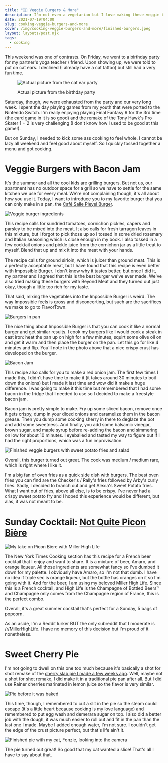 ```yaml
---
title: "👨‍🍳 Veggie Burgers & More"
description: I'm not even a vegetarian but I love making these veggie burgers
date: 2021-07-19T04:00
slug: cooking-veggie-burgers-and-more
cover: /img/cooking-veggie-burgers-and-more/finished-burgers.jpeg
layout: layouts/post.njk
tags:
  - cooking
---
```


This weekend was one of contrasts. On Friday, we went to a birthday party for my partner's yoga teacher / friend. Upon
showing up, we were told to put on cat ears. I declined (I already have a cat tattoo) but still had a very fun time.

<figure>

![Actual picture from the cat ear party](/img/cooking-veggie-burgers-and-more/put-on-cat-ears.png)

<figcaption>Actual picture from the birthday party</figcaption>
</figure>

Saturday, though, we were exhausted from the party and our very long week. I spent the day playing games from my youth
that were ported to the Nintendo Switch. I'm really enjoying playing Final Fantasy 9 for the 3rd time (the card game in
it is so good) and the remake of the Tony Hawk's Pro Skater 1 + 2 is very challenging (I don't know how I used to be
good at this game!).

But on Sunday, I needed to kick some ass cooking to feel whole. I cannot be lazy all weekend and feel good about myself.
So I quickly tossed together a menu and got cooking.

<!-- excerpt -->

# Veggie Burgers with Bacon Jam

It's the summer and all the cool kids are grilling burgers. But not us, our apartment has no outdoor space for a grill
so we have to settle for the same kitchen we use for every meal. We're not complaining though, it's all about how you
use it. Today, I want to introduce you to my favorite burger that you can only make in a pan, the
[Café Salle Pleyel Burger][burger-recipe].

![Veggie burger ingredients](/img/cooking-veggie-burgers-and-more/veggie-burger-ingredients.jpg)

This recipe calls for sundried tomatoes, cornichon pickles, capers and parsley to be mixed into the meat. It also calls
for fresh tarragon leaves in this mixture, but I forgot to pick those up so I tossed in some dried rosemary and Italian
seasoning which is close enough in my book. I also tossed in a few cocktail onions and pickle juice from the cornichon
jar as a little treat to myself. Blend that up and mix it into the meat with your hands.

The recipe calls for ground sirloin, which is juicer than ground meat. This is a perfectly acceptable meat, but I have
found that this recipe is even better with Impossible Burger. I don't know why it tastes better, but once I did it,
my partner and I agreed that this is the best burger we've ever made. We've also tried making these burgers with Beyond
Meat and they turned out just okay, though a little too rich for my taste.

That said, mixing the vegetables into the Impossible Burger is weird. The way Impossible feels is gross and
disconcerting, but such are the sacrifices we make to go to FlavorTown.

![Burgers in pan](/img/cooking-veggie-burgers-and-more/burgers-in-pan.jpeg)

The nice thing about Impossible Burger is that you can cook it like a normal burger and get similar results. I cook my
burgers like I would cook a steak in cast iron: heat the pan up on high for a few minutes, squirt some olive oil on and
get it warm and then place the burger on the pan. Let this go for like 4 minutes and flip. You'll note in the photo
above that a nice crispy crust has developed on the burger.

![Bacon Jam](/img/cooking-veggie-burgers-and-more/bacon-jam.jpg)

This recipe also calls for you to make a red onion jam. The first few times I made this, I didn't have time to make it
(it takes around 30 minutes to boil down the onions) but I made it last time and wow did it make a huge difference.
I was going to make it this time but remembered that I had some bacon in the fridge that I needed to use so I decided to
make a freestyle bacon jam.

Bacon jam is pretty simple to make. Fry up some sliced bacon, remove once it gets crispy, dump in your diced onions and
caramelize them in the bacon grease. Then you dump some cooking sherry in there to deglaze the pot and add some
sweetness. And finally, you add some balsamic vinegar, brown sugar, and maple syrup before re-adding the bacon and
simmering on low for about 10 minutes. I eyeballed and tasted my way to figure out if I had the right proportions, which
was a fun improvisation.

![Finished veggie burgers with sweet potato fries and salad](/img/cooking-veggie-burgers-and-more/finished-burgers.jpeg)

Overall, this burger turned out great. The cook was medium / medium rare, which is right where I like it.

I'm a big fan of oven fries as a quick side dish with burgers. The best oven fries you can find are the Checker's
/ Rally's fries followed by Arby's curly fries. Sadly, I decided to branch out and get Alexia's Sweet Potato fries. What
I want out of fries, above all else, is to be crispy. I've never had a crispy sweet potato fry and I hoped this
experience would be different, but alas, it was not meant to be.

# Sunday Cocktail: [Not Quite Picon Bière](https://cooking.nytimes.com/recipes/1021353-not-quite-picon-biere)

![My take on Picon Bière with Miller High Life](/img/cooking-veggie-burgers-and-more/picon-biere.jpeg)

The New York Times Cooking section has this recipe for a French beer cocktail that I enjoy and want to share. It is
a mixture of beer, Amaro, and orange liqueur. All those ingredients are somewhat fancy so I've dumbed it down for my
palette. I obviously have Amaro, so I'm not that dumb. I have no idea if triple sec is orange liqueur, but the bottle
has oranges on it so I'm going with it. And for the beer, I am using my beloved Miller High Life. Since this is
a French cocktail, and High Life is the Champagne of Bottled Beers™️  and Champagne only comes from the Champagne region
of France, this is the perfect combo.

Overall, it's a great summer cocktail that's perfect for a Sunday, 5 bags of popcorn.

As an aside, I'm a Reddit lurker BUT the only subreddit that I moderate is [/r/MillerHighLife][r-millerhighlife]. I have
no memory of this decision but I'm proud of it nonetheless.

# Sweet Cherry Pie

I'm not going to dwell on this one too much because it's basically a shot for shot remake of the [cherry slab pie I made
a few weeks ago](/blog/cooking-cherry-slab-pie-hot-sauce-shrimp-cheesy-polenta). Well, maybe not a shot for shot remake,
I did make it in a traditional pie pan after all. But I did use Rainer cherries marinated in lemon juice so the flavor
is very similar.

![Pie before it was baked](/img/cooking-veggie-burgers-and-more/pie-prep.jpg)

This time, though, I remembered to cut a slit in the pie so the steam could escape (it's a little heart because cooking
is my love language) and remembered to put egg wash and demerara sugar on top. I also did a better job with the dough,
it was much easier to roll out and fit in the pan than the last one I made. Maybe I added enough water, I'm not sure.
I couldn't get the edge of the crust picture perfect, but that's life ain't it.

![Finished pie with my cat, Fonzie, looking into the camera](/img/cooking-veggie-burgers-and-more/finished-pie.jpeg)

The pie turned out great! So good that my cat wanted a slice! That's all I have to say about that.

[burger-recipe]: https://cooking.nytimes.com/recipes/1018105-cafe-salle-pleyel-burger
[r-millerhighlife]: https://www.reddit.com/r/MillerHighLife/
